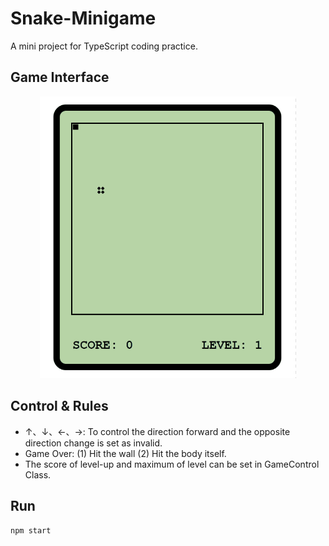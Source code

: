 # Snake-Minigame

A mini project for TypeScript coding practice.

## Game Interface

<div align="center"> <img src="https://github.com/zhuo-cheng/Snake-Minigame/blob/master/figs/game_interface.gif" width="410"> </div>

## Control & Rules


* ↑、↓、←、→: To control the direction forward and the opposite direction change is set as invalid.
* Game Over: (1) Hit the wall (2) Hit the body itself.
* The score of level-up and maximum of level can be set in GameControl Class.



## Run

```bash
npm start
```
